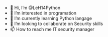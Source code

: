 - 👋 Hi, I’m @LeH14Python
- 👀 I’m interested in programation
- 🌱 I’m currently learning Python langage
- 💞️ I’m looking to collaborate on Security skills
- 📫 How to reach me IT security manager

<!---
LeH14Python/LeH14Python is a ✨ special ✨ repository because its `README.md` (this file) appears on your GitHub profile.
You can click the Preview link to take a look at your changes.
--->
